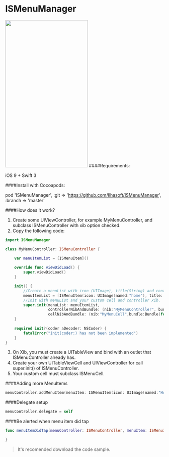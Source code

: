# ISMenuManager

<img src="http://i.imgur.com/uf9EYsu.png" width="262" height="466" />
####Requirements:

iOS 9 +
Swift 3

####Install with Cocoapods:

 pod 'ISMenuManager', :git => 'https://github.com/Ilhasoft/ISMenuManager', :branch => 'master'

 ####How does it work?

1. Create some UIViewController, for example MyMenuController, and subclass ISMenuController with xib option checked.
2. Copy the following code:

```swift
import ISMenuManager

class MyMenuController: ISMenuController {

    var menuItemList = [ISMenuItem]()
    
    override func viewDidLoad() {
        super.viewDidLoad()
    }

    init() {
    	//Create a menuList with icon (UIImage), title(String) and controller (UIViewController)
        menuItemList = [ISMenuItem(icon: UIImage(named:"home"), title: "Home", controller: nil)]
        //Init with menuList and your custom cell and controller xib.
        super.init(menuList: menuItemList,
                   controllerNibAndBundle: (nib:"MyMenuController", bundle: Bundle(for:MyMenuController.self)),
                   cellNibAndBundle: (nib:"MyMenuCell",bundle:Bundle(for: MyMenuCell.self)))
    }
    
    required init?(coder aDecoder: NSCoder) {
        fatalError("init(coder:) has not been implemented")
    }    
}
```

3. On Xib, you must create a UITableView and bind with an outlet that ISMenuController already has.
4. Create your own UITableViewCell and UIViewController for call super.init() of ISMenuController.
5. Your custom cell must subclass ISMenuCell. 


####Adding more MenuItems

```swift
menuController.addMenuItem(menuItem: ISMenuItem(icon: UIImage(named:"Home"), title: "Home \(index)", controller: nil))
```

####Delegate setup

```swift
menuController.delegate = self
```


####Be alerted when menu item did tap

```swift
func menuItemDidTap(menuController: ISMenuController, menuItem: ISMenuItem, index: Int) {

}
```



>It's recomended download the code sample.